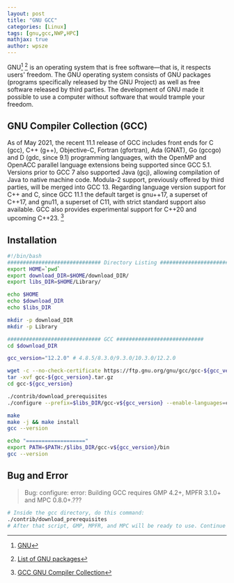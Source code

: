 ```yaml
---
layout: post
title: "GNU GCC"
categories: [Linux]
tags: [gnu,gcc,NWP,HPC]
mathjax: true
author: wpsze
---
```


GNU[^1] [^2] is an operating system that is free software—that is, it respects users' freedom. The GNU operating system consists of GNU packages (programs specifically released by the GNU Project) as well as free software released by third parties. The development of GNU made it possible to use a computer without software that would trample your freedom.

## GNU Compiler Collection (GCC)
As of May 2021, the recent 11.1 release of GCC includes front ends for C (gcc), C++ (g++), Objective-C, Fortran (gfortran), Ada (GNAT), Go (gccgo) and D (gdc, since 9.1) programming languages, with the OpenMP and OpenACC parallel language extensions being supported since GCC 5.1. Versions prior to GCC 7 also supported Java (gcj), allowing compilation of Java to native machine code. Modula-2 support, previously offered by third parties, will be merged into GCC 13.
Regarding language version support for C++ and C, since GCC 11.1 the default target is gnu++17, a superset of C++17, and gnu11, a superset of C11, with strict standard support also available. GCC also provides experimental support for C++20 and upcoming C++23. [^3]

## Installation 
```sh
#!/bin/bash
############################## Directory Listing ############################
export HOME=`pwd`
export download_DIR=$HOME/download_DIR/
export libs_DIR=$HOME/Library/

echo $HOME
echo $download_DIR
echo $libs_DIR

mkdir -p download_DIR
mkdir -p Library

############################## GCC ############################
cd $download_DIR

gcc_version="12.2.0" # 4.8.5/8.3.0/9.3.0/10.3.0/12.2.0

wget -c --no-check-certificate https://ftp.gnu.org/gnu/gcc/gcc-${gcc_version}/gcc-${gcc_version}.tar.gz
tar -xvf gcc-${gcc_version}.tar.gz
cd gcc-${gcc_version}

./contrib/download_prerequisites
./configure --prefix=$libs_DIR/gcc-v${gcc_version} --enable-languages=c,c++,fortran --disable-multilib

make
make -j && make install
gcc --version

echo "==================="
export PATH=$PATH:/$libs_DIR/gcc-v${gcc_version}/bin
gcc --version

```

## Bug and Error
> Bug:
> configure: error: Building GCC requires GMP 4.2+, MPFR 3.1.0+ and MPC 0.8.0+.???
```sh
# Inside the gcc directory, do this command:
./contrib/download_prerequisites
# After that script, GMP, MPFR, and MPC will be ready to use. Continue with ./configure.
```

[^1]: [GNU](https://www.gnu.org/)
[^2]: [List of GNU packages](https://en.wikipedia.org/wiki/List_of_GNU_packages)
[^3]: [GCC GNU Compiler Collection](https://en.wikipedia.org/wiki/GNU_Compiler_Collection)


